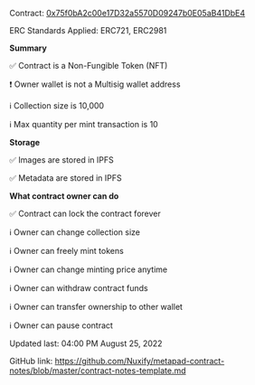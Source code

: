 Contract: [0x75f0bA2c00e17D32a5570D09247b0E05aB41DbE4](https://etherscan.io/address/0x75f0bA2c00e17D32a5570D09247b0E05aB41DbE4)

ERC Standards Applied: ERC721, ERC2981

**Summary**

✅ Contract is a Non-Fungible Token (NFT)

❗ Owner wallet is not a Multisig wallet address

ℹ️ Collection size is 10,000

ℹ️ Max quantity per mint transaction is 10

**Storage**

✅ Images are stored in IPFS

✅ Metadata are stored in IPFS

**What contract owner can do**

✅ Contract can lock the contract forever

ℹ️ Owner can change collection size

ℹ️ Owner can freely mint tokens 

ℹ️ Owner can change minting price anytime

ℹ️ Owner can withdraw contract funds

ℹ️ Owner can transfer ownership to other wallet

ℹ️ Owner can pause contract

Updated last: 04:00 PM August 25, 2022

GitHub link: https://github.com/Nuxify/metapad-contract-notes/blob/master/contract-notes-template.md


